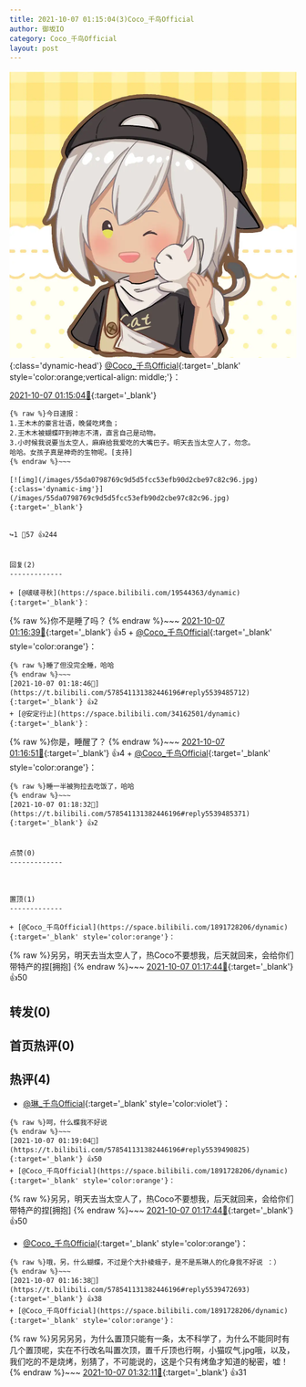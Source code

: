 ```yaml
---
title: 2021-10-07 01:15:04(3)Coco_千鸟Official
author: 御坂IO
category: Coco_千鸟Official
layout: post
---
```


![img](/images/85e485bc0dbd0cde4d15f24d7cffe9704618ad10.jpg){:class='dynamic-head'}
[@Coco_千鸟Official](https://space.bilibili.com/1891728206/dynamic){:target='_blank' style='color:orange;vertical-align: middle;'}：

[2021-10-07 01:15:04🔗](https://t.bilibili.com/578541131382446196){:target='_blank'}

~~~
{% raw %}今日速报：
1.王木木的豪言壮语，晚餐吃烤鱼；
2.王木木被蝴蝶吓到神志不清，直言自己是动物。
3.小时候我说要当太空人，麻麻给我爱吃的大嘴巴子。明天去当太空人了，勿念。
哈哈。女孩子真是神奇的生物呢。[支持]
{% endraw %}~~~

[![img](/images/55da0798769c9d5d5fcc53efb90d2cbe97c82c96.jpg){:class='dynamic-img'}](/images/55da0798769c9d5d5fcc53efb90d2cbe97c82c96.jpg){:target='_blank'}


↪️1 💬57 👍244


回复(2)
-------------

+ [@啵啵寻秋](https://space.bilibili.com/19544363/dynamic){:target='_blank'}：
~~~
{% raw %}你不是睡了吗？
{% endraw %}~~~
[2021-10-07 01:16:39🔗](https://t.bilibili.com/578541131382446196#reply5539468863){:target='_blank'} 👍5
    + [@Coco_千鸟Official](https://space.bilibili.com/1891728206/dynamic){:target='_blank' style='color:orange'}：
~~~
{% raw %}睡了但没完全睡，哈哈
{% endraw %}~~~
[2021-10-07 01:18:46🔗](https://t.bilibili.com/578541131382446196#reply5539485712){:target='_blank'} 👍2
+ [@安定行止](https://space.bilibili.com/34162501/dynamic){:target='_blank'}：
~~~
{% raw %}你是，睡醒了？
{% endraw %}~~~
[2021-10-07 01:16:51🔗](https://t.bilibili.com/578541131382446196#reply5539477825){:target='_blank'} 👍4
    + [@Coco_千鸟Official](https://space.bilibili.com/1891728206/dynamic){:target='_blank' style='color:orange'}：
~~~
{% raw %}睡一半被狗拉去吃饭了，哈哈
{% endraw %}~~~
[2021-10-07 01:18:32🔗](https://t.bilibili.com/578541131382446196#reply5539485371){:target='_blank'} 👍2


点赞(0)
-------------



置顶(1)
-------------

+ [@Coco_千鸟Official](https://space.bilibili.com/1891728206/dynamic){:target='_blank' style='color:orange'}：
~~~
{% raw %}另另，明天去当太空人了，热Coco不要想我，后天就回来，会给你们带特产的捏[拥抱]
{% endraw %}~~~
[2021-10-07 01:17:44🔗](https://t.bilibili.com/578541131382446196#reply5539474252){:target='_blank'} 👍50


转发(0)
-------------



首页热评(0)
-------------



热评(4)
-------------

+ [@琳_千鸟Official](https://space.bilibili.com/1620923329/dynamic){:target='_blank' style='color:violet'}：
~~~
{% raw %}呵，什么蝶我不好说
{% endraw %}~~~
[2021-10-07 01:19:04🔗](https://t.bilibili.com/578541131382446196#reply5539490825){:target='_blank'} 👍50
+ [@Coco_千鸟Official](https://space.bilibili.com/1891728206/dynamic){:target='_blank' style='color:orange'}：
~~~
{% raw %}另另，明天去当太空人了，热Coco不要想我，后天就回来，会给你们带特产的捏[拥抱]
{% endraw %}~~~
[2021-10-07 01:17:44🔗](https://t.bilibili.com/578541131382446196#reply5539474252){:target='_blank'} 👍50
+ [@Coco_千鸟Official](https://space.bilibili.com/1891728206/dynamic){:target='_blank' style='color:orange'}：
~~~
{% raw %}哦，另，什么蝴蝶，不过是个大扑棱蛾子，是不是系琳人的化身我不好说 ：）
{% endraw %}~~~
[2021-10-07 01:16:38🔗](https://t.bilibili.com/578541131382446196#reply5539472693){:target='_blank'} 👍38
+ [@Coco_千鸟Official](https://space.bilibili.com/1891728206/dynamic){:target='_blank' style='color:orange'}：
~~~
{% raw %}另另另另，为什么置顶只能有一条，太不科学了，为什么不能同时有几个置顶呢，实在不行改名叫置次顶，置千斤顶也行啊，小猫叹气.jpg哦，以及，我们吃的不是烧烤，别猜了，不可能说的，这是个只有烤鱼才知道的秘密，嘘！
{% endraw %}~~~
[2021-10-07 01:32:11🔗](https://t.bilibili.com/578541131382446196#reply5539537734){:target='_blank'} 👍31


